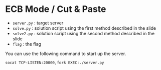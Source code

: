 # ECB Mode / Cut & Paste

* `server.py` : target server
* `solve.py` : solution script using the first method described in the slide
* `solve2.py` : solution script using the second method described in the slide
* `flag` : the flag

You can use the following command to start up the server.

```bash
socat TCP-LISTEN:20000,fork EXEC:./server.py
```

